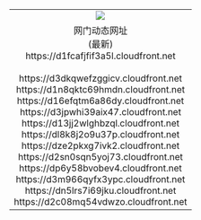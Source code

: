 ﻿<table>
  <tr></tr>
  <tr><td colspan=2 align=center><img src="https://d1fcafjfif3a5l.cloudfront.net/Up/oGate.jpg" /></td></tr>
  <tr><td colspan=2 align=center>网门动态网址<br/>(最新)
<br>https://d1fcafjfif3a5l.cloudfront.net
<br/>
<br>https://d3dkqwefzggicv.cloudfront.net
<br>https://d1n8qktc69hmdn.cloudfront.net
<br>https://d16efqtm6a86dy.cloudfront.net
<br>https://d3jpwhi39aix47.cloudfront.net
<br>https://d13jj2wlghbzql.cloudfront.net
<br>https://dl8k8j2o9u37p.cloudfront.net
<br>https://dze2pkxg7ivk2.cloudfront.net
<br>https://d2sn0sqn5yoj73.cloudfront.net
<br>https://dp6y58bvobev4.cloudfront.net
<br>https://d3m966qyfx3ypc.cloudfront.net
<br>https://dn5lrs7i69jku.cloudfront.net
<br>https://d2c08mq54vdwzo.cloudfront.net
    </td>
  </tr>
</table>
